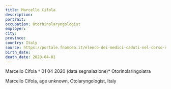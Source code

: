 ```yaml
---
title: Marcello Cifola
description: 
portrait: 
occupation: Otorhinolaryngologist
employer: 
city: 
province: 
country: Italy
source: https://portale.fnomceo.it/elenco-dei-medici-caduti-nel-corso-dellepidemia-di-covid-19/
birth_date: 
death_date: 2020-04-01
---
```


Marcello Cifola † 01 04 2020 (data segnalazione)*
Otorinolaringoiatra

<p>Marcello Cifola, age unknown, Otolaryngologist, Italy
